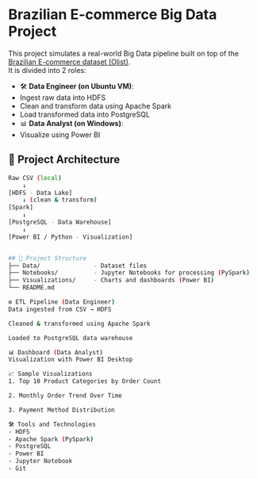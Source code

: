 # Brazilian E-commerce Big Data Project

This project simulates a real-world Big Data pipeline built on top of the [Brazilian E-commerce dataset (Olist)](https://www.kaggle.com/datasets/olistbr/brazilian-ecommerce).  
It is divided into 2 roles:

- 🛠 **Data Engineer (on Ubuntu VM)**: 
- Ingest raw data into HDFS
- Clean and transform data using Apache Spark
- Load transformed data into PostgreSQL
- 📊 **Data Analyst (on Windows)**: 
- Visualize using Power BI

## 🧱 Project Architecture

```bash
Raw CSV (local) 
    ↓
[HDFS - Data Lake] 
    ↓ (clean & transform)
[Spark] 
    ↓ 
[PostgreSQL - Data Warehouse] 
    ↓ 
[Power BI / Python - Visualization]


## 📂 Project Structure
├── Data/               - Dataset files
├── Notebooks/          - Jupyter Notebooks for processing (PySpark)
├── Visualizations/     - Charts and dashboards (Power BI)
└── README.md           

⚙️ ETL Pipeline (Data Engineer)
Data ingested from CSV → HDFS

Cleaned & transformed using Apache Spark

Loaded to PostgreSQL data warehouse

📊 Dashboard (Data Analyst)
Visualization with Power BI Desktop

📈 Sample Visualizations
1. Top 10 Product Categories by Order Count

2. Monthly Order Trend Over Time

3. Payment Method Distribution

🛠️ Tools and Technologies
- HDFS
- Apache Spark (PySpark)
- PostgreSQL
- Power BI
- Jupyter Notebook
- Git
